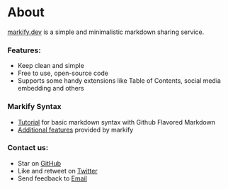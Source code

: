 # About

[markify.dev](https://markify.dev) is a simple and minimalistic markdown sharing service.

### Features:
* Keep clean and simple
* Free to use, open-source code
* Supports some handy extensions like Table of Contents, social media embedding and others

### Markify Syntax

* [Tutorial](/info/markdown) for basic markdown syntax with Github Flavored Markdown
* [Additional features](/info/extensions) provided by markify

### Contact us:
* Star on [GitHub](https://github.com/vdimir/markify)
* Like and retweet on [Twitter](https://twitter.com/markify_dev)
* Send feedback to [Email](mailto:info@markify.dev)
